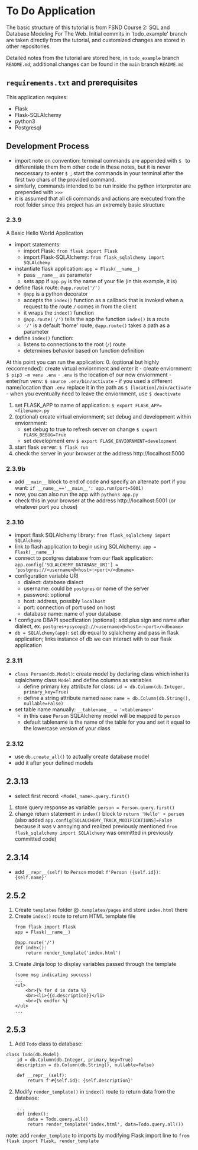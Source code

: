 # To Do Application

The basic structure of this tutorial is from FSND Course 2: SQL and Database Modeling For The Web. Initial commits in 'todo_example' branch are taken directly from the tutorial, and customized changes are stored in other repositories.

Detailed notes from the tutorial are stored here, in `todo_example` branch ` README.md`; additional changes can be found in the `main` branch `README.md` 

## `requirements.txt` and prerequisites
This application requires:
- Flask
- Flask-SQLAlchemy
- python3
- Postgresql

## Development Process
- import note on convention: terminal commands are appended with `$ ` to differentiate them from other code in these notes, but it is never neccessary to enter `$ `; start the commands in your terminal after the first two chars of the provided command. 
- similarly, commands intended to be run inside the python interpreter are prepended with `>>> `
- it is assumed that all cli commands and actions are executed from the root folder since this project has an extremely basic structure

### 2.3.9
A Basic Hello World Application
- import statements:
    - import Flask: `from flask import Flask`
    - import Flask-SQLAlchemy: `from flask_sqlalchemy import SQLAlchemy`
- instantiate flask application: `app = Flask(__name__)`
    - pass `__name__` as parameter
    - sets app if `app.py` is the name of your file (in this example, it is)
- define flask route: `@app.route('/')`
    - `@app` is a python decorator
    - accepts the `index()` function as a callback that is invoked when a request to the route `/` comes in from the client
    - it wraps the `index()` function
    - `@app.route('/')` tells the app the function `index()` is a route
    - `'/'` is a default 'home' route; `@app.route()` takes a path as a parameter
- define `index()` function:
    - listens to connections to the root (`/`) route
    - determines behavior based on function definition

At this point you can run the application:
0. (optional but highly reccomended): create virtual enviornment and enter it
    - create enviornment: `$ pip3 -m venv .env`
        - `.env` is the location of our new enviornment
    - enter/run venv: `$ source .env/bin/activate`
        - if you used a different name/location than `.env` replace it in the path as `$ [location]/bin/activate`
    - when you eventually need to leave the enviornment, use `$ deactivate`
1. set FLASK_APP to name of application: `$ export FLASK_APP=<filename>.py`
2. (optional) create virtual enviornment; set debug and development within enviornment:
    - set debug to true to refresh server on change `$ export FLASK_DEBUG=True`
    - set development env `$ export FLASK_ENVIORNMENT=development`
3. start flask server: `$ flask run`
4. check the server in your browser at the address http://localhost:5000

### 2.3.9b
- add `__main__` block to end of code and specify an alternate port if you want:
        ```
        if __name__=='__main__':
            app.run(port=5001)
        ```
- now, you can also run the app with `python3 app.py`
- check this in your browser at the address http://localhost:5001 (or whatever port you chose)

### 2.3.10
- import flask SQLAlchemy library: `from flask_sqlalchemy import SQLAlchemy`
- link to flash application to begin using SQLAlchemy: `app = Flask(__name__)`
- connect to postgres database from our flask application: `app.config['SQLALCHEMY_DATABASE_URI'] = 'postgres://<username>@<host>:<port>/<dbname>`
- configuration variable URI
    - dialect: database dialect
    - username: could be `postgres` or name of the server
    - password: optional
    - host: address, possibly `localhost`
    - port: connection of port used on host
    - database name: name of your database
- ! configure DBAPI specification (optional): add plus sign and name after dialect, ex. `postgres+psycopg2://<username>@<host>:<port>/<dbname>`
- `db = SQLAlchemy(app)`: set db equal to sqlalchemy and pass in flask application; links instance of db we can interact with to our flask application

### 2.3.11
- `class Person(db.Model)`: create model by declaring class which inherits sqlalchemy class `Model` and define columns as variables
    - define primary key attribute for class: `id = db.Column(db.Integer, primary_key=True)`
    - define a string attribute named `name`: `name = db.Column(db.String(), nullable=False)`
- set table name manually: `__tablename__ = '<tablename>'`
    - in this case `Person` SQLAlchemy model will be mapped to `person`
    - default tablename is the name of the table for you and set it equal to the lowercase version of your class

### 2.3.12
- use `db.create_all()` to actually create database model
- add it after your defined models

## 2.3.13
- select first record: `<Model_name>.query.first()`
1. store query response as variable: `person = Person.query.first()`
2. change return statement in `index()` block to `return 'Hello' + person`
(also added `app.config[SQLALCHEMY_TRACK_MODIFICATIONS]=False` because it was v annoying and realized previously mentioned `from flask_sqlalchemy import SQLAlchemy` was ommitted in previously committed code)

## 2.3.14
- add `__repr__(self)` to `Person` model: `f'Person ({self.id}): {self.name}'`

## 2.5.2
1. Create `templates` folder @ .`templates/pages` and store `index.html` there
2. Create `index()` route to return HTML template file
    ```
    from flask import Flask
    app = Flask(__name__)

    @app.route('/')
    def index():
        return render_template('index.html')
    ```
3. Create Jinja loop to display variables passed through the template
    ```
    (some msg indicating success)
    ...
    <ul>
        <br>{% for d in data %}
        <br><li>{{d.description}}</li>
        <br>{% endfor %}
    </ul>
    ...

## 2.5.3
1. Add `Todo` class to database:
```
class Todo(db.Model)
    id = db.Column(db.Integer, primary_key=True)
    description = db.Column(db.String(), nullable=False)

    def __repr__(self):
        return f'#{self.id}: {self.description}'
```
2. Modify `render_template()` in `index()` route to return data from the database:
```
    ...
    def index():
        data = Todo.query.all()
        return render_template('index.html', data=Todo.query.all())
``` 
note: add `render_template` to imports by modifying Flask import line to `from flask import Flask, render_template`
